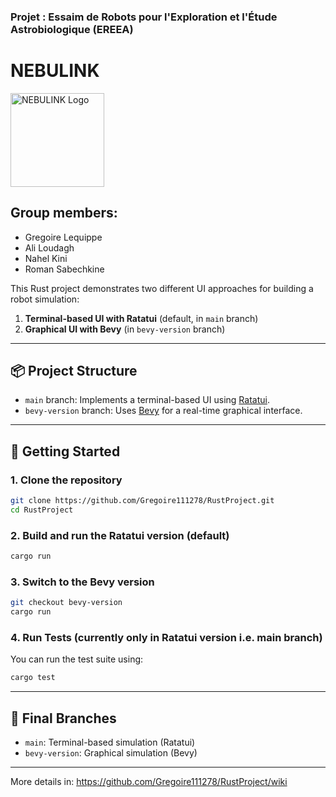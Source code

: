 ### Projet : Essaim de Robots pour l'Exploration et l'Étude Astrobiologique (EREEA)

# NEBULINK
<img src="https://github.com/user-attachments/assets/468ef0f8-15d8-41f3-b010-711738c24782" alt="NEBULINK Logo" width="150"/>

## Group members:

- Gregoire Lequippe
- Ali Loudagh
- Nahel Kini
- Roman Sabechkine

This Rust project demonstrates two different UI approaches for building a robot simulation:

1. **Terminal-based UI with Ratatui** (default, in `main` branch)
2. **Graphical UI with Bevy** (in `bevy-version` branch)

---

## 📦 Project Structure

- `main` branch: Implements a terminal-based UI using [Ratatui](https://github.com/ratatui-org/ratatui).
- `bevy-version` branch: Uses [Bevy](https://bevyengine.org/) for a real-time graphical interface.

---

## 🚀 Getting Started

### 1. Clone the repository

```bash
git clone https://github.com/Gregoire111278/RustProject.git
cd RustProject
```

### 2. Build and run the Ratatui version (default)

```bash
cargo run
```

### 3. Switch to the Bevy version

```bash
git checkout bevy-version
cargo run
```

### 4. Run Tests (currently only in Ratatui version i.e. main branch)

You can run the test suite using:

```bash
cargo test
```

---

## 📂 Final Branches

- `main`: Terminal-based simulation (Ratatui)
- `bevy-version`: Graphical simulation (Bevy)

---

More details in:
https://github.com/Gregoire111278/RustProject/wiki
